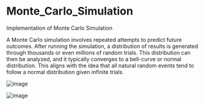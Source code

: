 # Monte_Carlo_Simulation
Implementation of Monte Carlo Simulation 

A Monte Carlo simulation involves repeated attempts to predict future outcomes. After running the simulation, a distribution of results is generated through thousands or even millions of random trials. This distribution can then be analyzed, and it typically converges to a bell-curve or normal distribution. This aligns with the idea that all natural random events tend to follow a normal distribution given infinite trials.

![image](https://user-images.githubusercontent.com/107173414/225480538-08a0999c-bcf3-41d3-8090-26c32a42a150.png)

![image](https://user-images.githubusercontent.com/107173414/225480545-d660ac02-d4d6-44ea-94de-361deff6bbf1.png)
